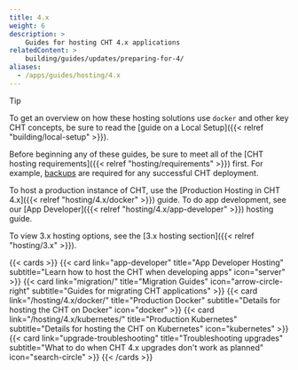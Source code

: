 ```yaml
---
title: 4.x
weight: 6
description: >
    Guides for hosting CHT 4.x applications
relatedContent: >
    building/guides/updates/preparing-for-4/
aliases:
  - /apps/guides/hosting/4.x
---
```


> [!TIP] 
> To get an overview on how these hosting solutions use `docker` and other key CHT concepts, be sure to read the [guide on a Local Setup]({{< relref "building/local-setup" >}}).

Before beginning any of these guides, be sure to meet all of the [CHT hosting requirements]({{< relref "hosting/requirements" >}}) first. For example, [backups](/hosting/4.x/docker/backups) are required for any successful CHT deployment.

To host a production instance of CHT, use the [Production Hosting in CHT 4.x]({{< relref "hosting/4.x/docker" >}}) guide. To do app development, see our [App Developer]({{< relref "hosting/4.x/app-developer" >}}) hosting guide.

To view 3.x hosting options, see the  [3.x hosting section]({{< relref "hosting/3.x" >}}).

{{< cards >}}
  {{< card link="app-developer" title="App Developer Hosting" subtitle="Learn how to host the CHT when developing apps" icon="server" >}}
  {{< card link="migration/" title="Migration Guides" icon="arrow-circle-right" subtitle="Guides for migrating CHT applications" >}}
  {{< card link="/hosting/4.x/docker/" title="Production Docker" subtitle="Details for hosting the CHT on Docker" icon="docker" >}}
  {{< card link="/hosting/4.x/kubernetes/" title="Production Kubernetes" subtitle="Details for hosting the CHT on Kubernetes" icon="kubernetes" >}}
  {{< card link="upgrade-troubleshooting" title="Troubleshooting upgrades" subtitle="What to do when CHT 4.x upgrades don't work as planned" icon="search-circle" >}}
{{< /cards >}}
